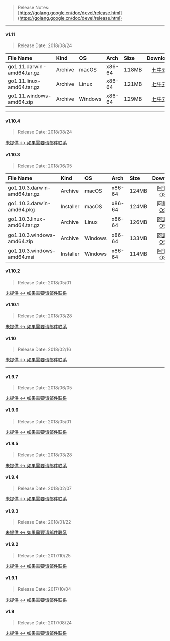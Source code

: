 > Release Notes:  
[https://golang.google.cn/doc/devel/release.html](https://golang.google.cn/doc/devel/release.html)

---

#### v1.11

> Release Date: 2018/08/24

| File Name |   Kind  |    OS   |   Arch  |   Size  | Download |
| :-------- | :------ | :------ | :------ | :------ | :------: |
|  go1.11.darwin-amd64.tar.gz   |  Archive   |  macOS  | x86-64 | 118MB | [七牛云](http://dl-mirrors-qiniu.xiaosongfu.com/golang/1.11/go1.11.darwin-amd64.tar.gz) |
|  go1.11.linux-amd64.tar.gz    |  Archive   |  Linux  | x86-64 | 121MB | [七牛云](http://dl-mirrors-qiniu.xiaosongfu.com/golang/1.11/go1.11.linux-amd64.tar.gz) |
|  go1.11.windows-amd64.zip     |  Archive   | Windows | x86-64 | 129MB | [七牛云](http://dl-mirrors-qiniu.xiaosongfu.com/golang/1.11/go1.11.windows-amd64.zip) |

---

#### v1.10.4

> Release Date: 2018/08/24

[未提供 <-> 如果需要请邮件联系]()

#### v1.10.3

> Release Date: 2018/06/05

| File Name |   Kind  |    OS   |   Arch  |   Size  | Download |
| :-------- | :------ | :------ | :------ | :------ | :------: |
| go1.10.3.darwin-amd64.tar.gz  | Archive   |  macOS  | x86-64 | 124MB | [阿里云 OSS](https://dl-mirrors.oss-cn-shenzhen.aliyuncs.com/golang/1.10.3/go1.10.3.darwin-amd64.tar.gz) |
| go1.10.3.darwin-amd64.pkg     | Installer |  macOS  | x86-64 | 124MB | [阿里云 OSS](https://dl-mirrors.oss-cn-shenzhen.aliyuncs.com/golang/1.10.3/go1.10.3.darwin-amd64.pkg) |
| go1.10.3.linux-amd64.tar.gz   | Archive   |  Linux  | x86-64 | 126MB | [阿里云 OSS](https://dl-mirrors.oss-cn-shenzhen.aliyuncs.com/golang/1.10.3/go1.10.3.linux-amd64.tar.gz) |
| go1.10.3.windows-amd64.zip    | Archive   | Windows | x86-64 | 133MB | [阿里云 OSS](https://dl-mirrors.oss-cn-shenzhen.aliyuncs.com/golang/1.10.3/go1.10.3.windows-amd64.zip) |
| go1.10.3.windows-amd64.msi    | Installer | Windows | x86-64 | 114MB | [阿里云 OSS](https://dl-mirrors.oss-cn-shenzhen.aliyuncs.com/golang/1.10.3/go1.10.3.windows-amd64.msi) |

#### v1.10.2

> Release Date: 2018/05/01

[未提供 <-> 如果需要请邮件联系]()

#### v1.10.1

> Release Date: 2018/03/28

[未提供 <-> 如果需要请邮件联系]()

#### v1.10

> Release Date: 2018/02/16

[未提供 <-> 如果需要请邮件联系]()

---

#### v1.9.7

> Release Date: 2018/06/05

[未提供 <-> 如果需要请邮件联系]()

#### v1.9.6

> Release Date: 2018/05/01

[未提供 <-> 如果需要请邮件联系]()

#### v1.9.5

> Release Date: 2018/03/28

[未提供 <-> 如果需要请邮件联系]()

#### v1.9.4

> Release Date: 2018/02/07

[未提供 <-> 如果需要请邮件联系]()

#### v1.9.3

> Release Date: 2018/01/22

[未提供 <-> 如果需要请邮件联系]()

#### v1.9.2

> Release Date: 2017/10/25

[未提供 <-> 如果需要请邮件联系]()

#### v1.9.1

> Release Date: 2017/10/04

[未提供 <-> 如果需要请邮件联系]()

#### v1.9

> Release Date: 2017/08/24

[未提供 <-> 如果需要请邮件联系]()